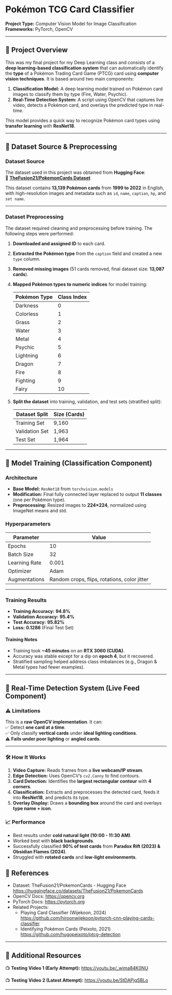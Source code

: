 # Pokémon TCG Card Classifier  

**Project Type:** Computer Vision Model for Image Classification  
**Frameworks:** PyTorch, OpenCV

---

## 📌 Project Overview  

This was my final project for my Deep Learning class and consists of a **deep learning-based classification system** that can automatically identify the **type** of a Pokémon Trading Card Game (PTCG) card using **computer vision techniques**. It is based around two main components:  

1. **Classification Model:** A deep learning model trained on Pokémon card images to classify them by type (Fire, Water, Psychic).  
2. **Real-Time Detection System:** A script using OpenCV that captures live video, detects a Pokémon card, and overlays the predicted type in real-time.  

This model provides a quick way to recognize Pokémon card types using **transfer learning** with **ResNet18**.

---

## 📂 Dataset Source & Preprocessing  

### Dataset Source  
The dataset used in this project was obtained from **Hugging Face**:  
🔗 **[TheFusion21/PokemonCards Dataset](https://huggingface.co/datasets/TheFusion21/PokemonCards)**  

This dataset contains **13,139 Pokémon cards** from **1999 to 2022** in English, with high-resolution images and metadata such as `id`, `name`, `caption`, `hp`, and `set name`.

---

### Dataset Preprocessing  
The dataset required cleaning and preprocessing before training. The following steps were performed:

1. **Downloaded and assigned ID** to each card.
2. **Extracted the Pokémon type** from the `caption` field and created a new `type` column.
3. **Removed missing images** (51 cards removed, final dataset size: **13,087 cards**).
4. **Mapped Pokémon types to numeric indices** for model training:

   | Pokémon Type | Class Index |
   |-------------|------------|
   | Darkness    | 0          |
   | Colorless   | 1          |
   | Grass       | 2          |
   | Water       | 3          |
   | Metal       | 4          |
   | Psychic     | 5          |
   | Lightning   | 6          |
   | Dragon      | 7          |
   | Fire        | 8          |
   | Fighting    | 9          |
   | Fairy       | 10         |

5. **Split the dataset** into training, validation, and test sets (stratified split):

   | Dataset Split  | Size (Cards) |
   |---------------|-------------|
   | Training Set  | 9,160       |
   | Validation Set | 1,963       |
   | Test Set      | 1,964       |

---

## 🧠 Model Training (Classification Component)  

### Architecture
- **Base Model:** `ResNet18` from `torchvision.models`
- **Modification:** Final fully connected layer replaced to output **11 classes** (one per Pokémon type).
- **Preprocessing:** Resized images to **224×224**, normalized using ImageNet means and std.

### Hyperparameters
| Parameter      | Value |
|---------------|-------|
| Epochs        | 10    |
| Batch Size    | 32    |
| Learning Rate | 0.001 |
| Optimizer     | Adam  |
| Augmentations | Random crops, flips, rotations, color jitter |

---

### Training Results
- **Training Accuracy:** **94.8%**
- **Validation Accuracy:** **95.4%**
- **Test Accuracy:** **95.82%**
- **Loss:** **0.1286** (Final Test Set)

#### Training Notes
- Training took **~45 minutes** on an **RTX 3060 (CUDA)**.
- Accuracy was stable except for a dip on **epoch 4**, but it recovered.
- Stratified sampling helped address class imbalances (e.g., Dragon & Metal types had fewer examples).

---

## 🎥 Real-Time Detection System (Live Feed Component)  

### ⚠️ Limitations
This is a **raw OpenCV implementation**. It can:  
✅ Detect **one card at a time**.  
✅ Only classify **vertical cards** under **ideal lighting conditions**.  
⚠️ **Fails under poor lighting** or **angled cards**.  

---

### 🛠️ How It Works
1. **Video Capture:** Reads frames from a **live webcam/IP stream**.
2. **Edge Detection:** Uses OpenCV’s `cv2.Canny` to find contours.
3. **Card Detection:** Identifies the **largest rectangular contour** with **4 corners**.
4. **Classification:** Extracts and preprocesses the detected card, feeds it into **ResNet18**, and predicts its type.
5. **Overlay Display:** Draws a **bounding box** around the card and overlays **type name + icon**.

### 📈 Performance
- Best results under **cold natural light (10:00 - 11:30 AM)**.
- Worked best with **black backgrounds**.
- Successfully classified **90% of test cards** from **Paradox Rift (2023) & Obsidian Flames (2024)**.
- Struggled with **rotated cards** and **low-light environments**.

## 📜 References
- Dataset: TheFusion21/PokemonCards - Hugging Face
  https://huggingface.co/datasets/TheFusion21/PokemonCards
- OpenCV Docs: https://opencv.org
- PyTorch Docs: https://pytorch.org
- Related Projects:
  - Playing Card Classifier (Wijekoon, 2024)
    https://github.com/hiroonwijekoon/pytorch-cnn-playing-cards-classifier
  - Identifying Pokémon Cards (Peixoto, 2021)
    https://github.com/hugopeixoto/ptcg-detection

---

## 🔗 Additional Resources
📺 **Testing Video 1 (Early Attempt):**
https://youtu.be/_wima84K0NU  

📺 **Testing Video 2 (Latest Attempt):**
https://youtu.be/StDAPjqSBLo  

---
